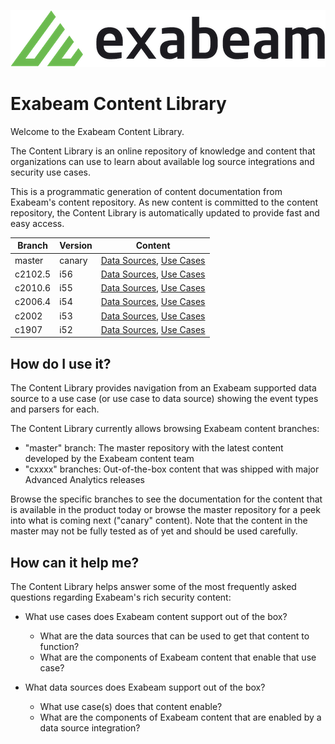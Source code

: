 
![Exabeam](banner.png)

# Exabeam Content Library
Welcome to the Exabeam Content Library.

The Content Library is an online repository of knowledge and content that organizations can use to learn about available log source integrations and security use cases.

This is a programmatic generation of content documentation from Exabeam's content repository. As new content is committed to the content repository, the Content Library is automatically updated to provide fast and easy access.

|Branch|Version|Content|
|--|--|--|
|master|canary|[Data Sources](Exabeam%20Data%20Sources.md), [Use Cases](Exabeam%20Use%20Cases.md)|
|c2102.5|i56|[Data Sources](https://github.com/ExabeamLabs/Content-Doc/blob/c2102.5/Exabeam%20Data%20Sources.md), [Use Cases](https://github.com/ExabeamLabs/Content-Doc/blob/c2102.5/Exabeam%20Use%20Cases.md)|
|c2010.6|i55|[Data Sources](https://github.com/ExabeamLabs/Content-Doc/tree/c2010.6/Exabeam%20Data%20Sources.md), [Use Cases](https://github.com/ExabeamLabs/Content-Doc/tree/c2010.6/Exabeam%20Use%20Cases.md)|
|c2006.4|i54|[Data Sources](https://github.com/ExabeamLabs/Content-Doc/tree/c2006.4/Exabeam%20Data%20Sources.md), [Use Cases](https://github.com/ExabeamLabs/Content-Doc/tree/c2006.4/Exabeam%20Use%20Cases.md)|
|c2002|i53|[Data Sources](https://github.com/ExabeamLabs/Content-Doc/tree/c2002/Exabeam%20Data%20Sources.md), [Use Cases](https://github.com/ExabeamLabs/Content-Doc/tree/c2002/Exabeam%20Use%20Cases.md)|
|c1907|i52|[Data Sources](https://github.com/ExabeamLabs/Content-Doc/tree/c1907/Exabeam%20Data%20Sources.md), [Use Cases](https://github.com/ExabeamLabs/Content-Doc/tree/c1907/Exabeam%20Use%20Cases.md)|

## How do I use it?
The Content Library provides navigation from an Exabeam supported data source to a use case (or use case to data source) showing the event types and parsers for each.

The Content Library currently allows browsing Exabeam content branches: 
 - "master" branch: The master repository with the latest content developed by the Exabeam content team
 - "cxxxx" branches: Out-of-the-box content that was shipped with major Advanced Analytics releases

Browse the specific branches to see the documentation for the content that is available in the product today or browse the master repository for a peek into what is coming next ("canary" content). Note that the content in the master may not be fully tested as of yet and should be used carefully. 

## How can it help me?
The Content Library helps answer some of the most frequently asked questions regarding Exabeam's rich security content:

 - What use cases does Exabeam content support out of the box?
   - What are the data sources that can be used to get that content to function? 
   - What are the components of Exabeam content that enable that use case?

 - What data sources does Exabeam support out of the box?
   - What use case(s) does that content enable?
   - What are the components of Exabeam content that are enabled by a data source integration?
